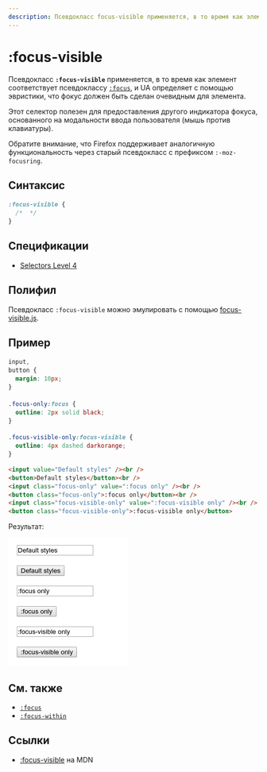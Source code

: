```yaml
---
description: Псевдокласс focus-visible применяется, в то время как элемент соответствует псевдоклассу focus, и UA определяет с помощью эвристики, что фокус должен быть сделан очевидным для элемента
---
```


# :focus-visible

Псевдокласс **`:focus-visible`** применяется, в то время как элемент соответствует псевдоклассу [`:focus`](:focus.md), и UA определяет с помощью эвристики, что фокус должен быть сделан очевидным для элемента.

Этот селектор полезен для предоставления другого индикатора фокуса, основанного на модальности ввода пользователя (мышь против клавиатуры).

Обратите внимание, что Firefox поддерживает аналогичную функциональность через старый псевдокласс с префиксом `:-moz-focusring`.

## Синтаксис

```css
:focus-visible {
  /*  */
}
```

## Спецификации

- [Selectors Level 4](https://drafts.csswg.org/selectors-4/#the-focus-visible-pseudo)

## Полифил

Псевдокласс `:focus-visible` можно эмулировать с помощью [focus-visible.js](https://github.com/WICG/focus-visible).

## Пример

```css tab="CSS"
input,
button {
  margin: 10px;
}

.focus-only:focus {
  outline: 2px solid black;
}

.focus-visible-only:focus-visible {
  outline: 4px dashed darkorange;
}
```

```html tab="HTML"
<input value="Default styles" /><br />
<button>Default styles</button><br />
<input class="focus-only" value=":focus only" /><br />
<button class="focus-only">:focus only</button><br />
<input class="focus-visible-only" value=":focus-visible only" /><br />
<button class="focus-visible-only">:focus-visible only</button>
```

Результат:

![:focus-visible](focus-visible.png)

## См. также

- [`:focus`](:focus.md)
- [`:focus-within`](:focus-within.md)

## Ссылки

- [:focus-visible](https://developer.mozilla.org/en-US/docs/Web/CSS/:focus-visible) на MDN
